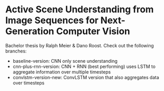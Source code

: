 # Active Scene Understanding from Image Sequences for Next-Generation Computer Vision 
Bachelor thesis by Ralph Meier & Dano Roost.
Check out the following branches:

- baseline-version: CNN only scene understanding
- cnn-plus-rnn-version: CNN + RNN (best performing) uses LSTM to aggregate information over multiple timesteps
- convlstm-version-new: ConvLSTM version that also aggregates data over timesteps
